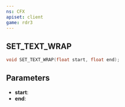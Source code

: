 ```yaml
---
ns: CFX
apiset: client
game: rdr3
---
```

## SET_TEXT_WRAP

```c
void SET_TEXT_WRAP(float start, float end);
```

## Parameters
* **start**: 
* **end**: 
